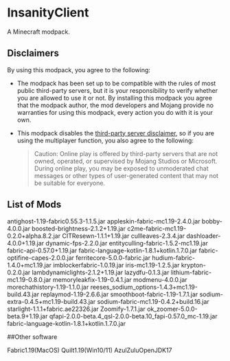 

# InsanityClient

A Minecraft modpack.

## Disclaimers

By using this modpack, you agree to the following:

* The modpack has been set up to be compatible with the rules of most public third-party servers, but it is your responsibility to verify whether you are allowed to use it or not. By installing this modpack you agree that the modpack author, the mod developers and Mojang provide no warranties for using this modpack, every action you do with it is your own. 
   
* This modpack disables the [third-party server disclaimer](https://minecraft.fandom.com/wiki/File:Multiplayer_disclaimer.png), so if you are using the multiplayer function, you also agree to the following: 
    > Caution: Online play is offered by third-party servers that are not owned, operated, or supervised by Mojang Studios or Microsoft. During online play, you may be exposed to unmoderated chat messages or other types of user-generated content that may not be suitable for everyone. 

## List of Mods

antighost-1.19-fabric0.55.3-1.1.5.jar
appleskin-fabric-mc1.19-2.4.0.jar
bobby-4.0.0.jar
boosted-brightness-2.1.2+1.19.jar
c2me-fabric-mc1.19-0.2.0+alpha.8.2.jar
CITResewn-1.1.1+1.19.jar
cullleaves-2.3.4.jar
dashloader-4.0.0+1.19.jar
dynamic-fps-2.2.0.jar
entityculling-fabric-1.5.2-mc1.19.jar
fabric-api-0.57.0+1.19.jar
fabric-language-kotlin-1.8.1+kotlin.1.7.0.jar
fabric-optifine-capes-2.0.0.jar
ferritecore-5.0.0-fabric.jar
hudium-fabric-1.4.0+mc1.19.jar
imblockerfabric-1.0.19.jar
iris-mc1.19-1.2.5.jar
krypton-0.2.0.jar
lambdynamiclights-2.1.2+1.19.jar
lazydfu-0.1.3.jar
lithium-fabric-mc1.19-0.8.0.jar
memoryleakfix-1.19-0.4.1.jar
modmenu-4.0.0.jar
morechathistory-1.19-1.1.0.jar
reeses_sodium_options-1.4.3+mc1.19-build.43.jar
replaymod-1.19-2.6.6.jar
smoothboot-fabric-1.19-1.7.1.jar
sodium-extra-0.4.5+mc1.19-build.43.jar
sodium-fabric-mc1.19-0.4.2+build.16.jar
starlight-1.1.1+fabric.ae22326.jar
Zoomify-1.7.1.jar
ok_zoomer-5.0.0-beta.9+1.19.jar
qfapi-2.0.0-beta.4_qsl-2.0.0-beta.10_fapi-0.57.0_mc-1.19.jar
fabric-language-kotlin-1.8.1+kotlin.1.7.0.jar

##Other software

Fabric1.19(MacOS)
Quilt1.19(Win10/11)
AzulZuluOpenJDK17
